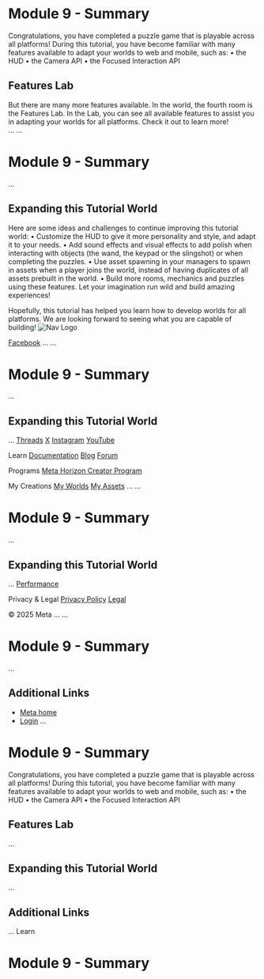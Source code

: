 # Module 9 - Summary

 Congratulations, you have completed a puzzle game that is playable across all
platforms! During this tutorial, you have become familiar with many features available to
adapt your worlds to web and mobile, such as:
• the HUD
• the Camera API
• the Focused Interaction API

  
## Features Lab

 But there are many more features available. In the world, the fourth room is the
Features Lab. In the Lab, you can see all available features to assist you in
adapting your worlds for all platforms. Check it out to learn more!  
...
...
# Module 9 - Summary
...
## Expanding this Tutorial World

 Here are some ideas and challenges to continue improving this tutorial world:
• Customize the HUD to give it more personality and style, and adapt it to your
needs.
• Add sound effects and visual effects to add polish when interacting with objects
(the wand, the keypad or the slingshot) or when completing the puzzles.
• Use asset spawning in your managers to spawn in assets when a player joins the
world, instead of having duplicates of all assets prebuilt in the world.
• Build more rooms, mechanics and puzzles using these features. Let your
imagination run wild and build amazing experiences!

 Hopefully, this tutorial has helped you learn how to develop worlds for all
platforms. We are looking forward to seeing what you are capable of building!    ![Nav Logo](https://static.xx.fbcdn.net/rsrc.php/yE/r/3SoBlk8EqOQ.svg)


[Facebook](https://www.facebook.com/MetaHorizon/)
...
...
# Module 9 - Summary
...
## Expanding this Tutorial World
...
[Threads](https://www.threads.com/@metahorizon)
[X](https://x.com/MetaHorizon)
[Instagram](https://www.instagram.com/metahorizon/)
[YouTube](https://www.youtube.com/@MetaQuestVR)

 Learn
[Documentation](https://developers.meta.com/horizon-worlds/learn/documentation/)
[Blog](https://developers.meta.com/horizon/blog/)
[Forum](https://communityforums.atmeta.com/t5/Creator-Forum/ct-p/Meta_Horizon_Creator_Forums)

 Programs
[Meta Horizon Creator Program](https://developers.meta.com/horizon-worlds/programs/)

 My Creations
[My Worlds](https://horizon.meta.com/creator/worlds_all/?utm_source=horizon_worlds_creator)
[My Assets](https://horizon.meta.com/creator/assets/?utm_source=horizon_worlds_creator)
...
...
# Module 9 - Summary
...
## Expanding this Tutorial World
...
[Performance](https://horizon.meta.com/creator/performance/traces/?utm_source=horizon_worlds_creator)

 Privacy & Legal
[Privacy Policy](https://www.meta.com/legal/privacy-policy/)
[Legal](https://www.meta.com/legal/supplemental-terms-of-service/)

 © 2025 Meta
...
...
# Module 9 - Summary
...
## Additional Links
- [Meta home](https://developers.meta.com/horizon-worlds/)
- [Login](https://developers.meta.com/login/?redirect_uri=https%3A%2F%2Fdevelopers.meta.com%2Fhorizon-worlds%2Flearn%2Fdocumentation%2Ftutorial-worlds%2Fdeveloping-for-web-and-mobile-players-tutorial%2Fmodule-9-summary%2F)
...
# Module 9 - Summary

 Congratulations, you have completed a puzzle game that is playable across all
platforms! During this tutorial, you have become familiar with many features available to
adapt your worlds to web and mobile, such as:
• the HUD
• the Camera API
• the Focused Interaction API

  
## Features Lab
...
## Expanding this Tutorial World
...
## Additional Links
...
      Learn
# Module 9 - Summary

